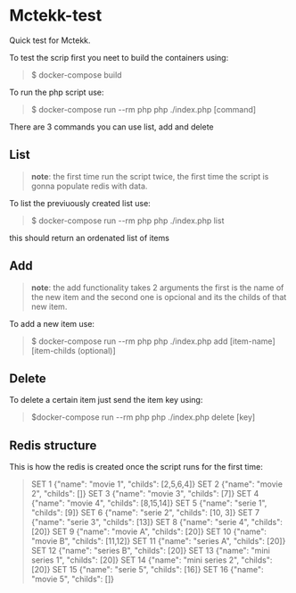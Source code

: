 # Mctekk-test
Quick test for Mctekk.

To test the scrip first you neet to build the containers using:

> $ docker-compose build

To run the php script use:

> $ docker-compose run --rm php php ./index.php [command]

There are 3 commands you can use list, add and delete

## List

>**note**: the first time run the script twice, the first time the script is gonna populate redis with data.

To list the previuously created list use:

> $ docker-compose run --rm php php ./index.php list

this should return an ordenated list of items

## Add

>**note**: the add functionality takes 2 arguments the first is the name of the new item and the second one is opcional and its the childs of that new item.

To add a new item use:

> $ docker-compose run --rm php php ./index.php add [item-name] [item-childs (optional)]

## Delete

To delete a certain item just send the item key using:

> $docker-compose run --rm php php ./index.php delete [key]

## Redis structure

This is how the redis is created once the script runs for the first time:

> SET 1 {"name": "movie 1", "childs": [2,5,6,4]}
SET 2 {"name": "movie 2", "childs": []}
SET 3 {"name": "movie 3", "childs": [7]}
SET 4 {"name": "movie 4", "childs": [8,15,14]}
SET 5 {"name": "serie 1", "childs": [9]}
SET 6 {"name": "serie 2", "childs": [10, 3]}
SET 7 {"name": "serie 3", "childs": [13]}
SET 8 {"name": "serie 4", "childs": [20]}
SET 9 {"name": "movie A", "childs": [20]}
SET 10 {"name": "movie B", "childs": [11,12]}
SET 11 {"name": "series A", "childs": [20]}
SET 12 {"name": "series B", "childs": [20]}
SET 13 {"name": "mini series 1", "childs": [20]}
SET 14 {"name": "mini series 2", "childs": [20]}
SET 15 {"name": "serie 5", "childs": [16]}
SET 16 {"name": "movie 5", "childs": []}
